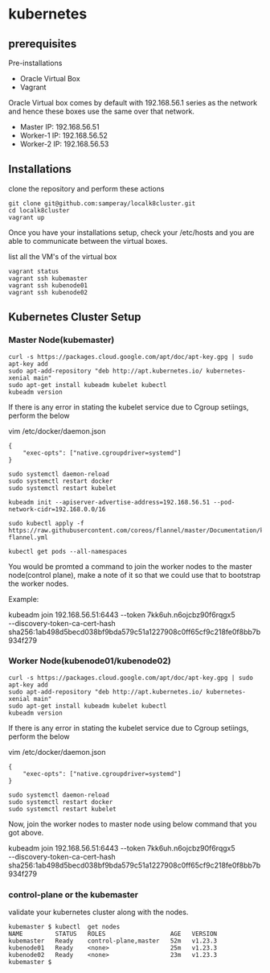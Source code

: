 # kubernetes

## prerequisites

Pre-installations
- Oracle Virtual Box
- Vagrant

Oracle Virtual box comes by default with 192.168.56.1 series as the network and hence these boxes use the same over that network.

- Master IP: 192.168.56.51
- Worker-1 IP: 192.168.56.52
- Worker-2 IP: 192.168.56.53

## Installations

clone the repository and perform these actions
```
git clone git@github.com:samperay/localk8cluster.git
cd localk8cluster
vagrant up
```

Once you have your installations setup, check your /etc/hosts and you are able to communicate between the virtual boxes.

list all the VM's of the virtual box

```
vagrant status
vagrant ssh kubemaster
vagrant ssh kubenode01
vagrant ssh kubenode02
```

## Kubernetes Cluster Setup

### Master Node(kubemaster)

```
curl -s https://packages.cloud.google.com/apt/doc/apt-key.gpg | sudo apt-key add
sudo apt-add-repository "deb http://apt.kubernetes.io/ kubernetes-xenial main"
sudo apt-get install kubeadm kubelet kubectl
kubeadm version
```

If there is any error in stating the kubelet service due to Cgroup setiings, perform the below

vim /etc/docker/daemon.json
```
{
    "exec-opts": ["native.cgroupdriver=systemd"]
}
```

```
sudo systemctl daemon-reload
sudo systemctl restart docker
sudo systemctl restart kubelet
```

```
kubeadm init --apiserver-advertise-address=192.168.56.51 --pod-network-cidr=192.168.0.0/16

sudo kubectl apply -f https://raw.githubusercontent.com/coreos/flannel/master/Documentation/kube-flannel.yml

kubectl get pods --all-namespaces
```

You would be promted a command to join the worker nodes to the master node(control plane), make a note of it so that we could use that to bootstrap the worker nodes.

Example:

kubeadm join 192.168.56.51:6443 --token 7kk6uh.n6ojcbz90f6rqgx5 \
    --discovery-token-ca-cert-hash sha256:1ab498d5becd038bf9bda579c51a1227908c0ff65cf9c218fe0f8bb7b934f279

### Worker Node(kubenode01/kubenode02)

```
curl -s https://packages.cloud.google.com/apt/doc/apt-key.gpg | sudo apt-key add
sudo apt-add-repository "deb http://apt.kubernetes.io/ kubernetes-xenial main"
sudo apt-get install kubeadm kubelet kubectl
kubeadm version
```

If there is any error in stating the kubelet service due to Cgroup setiings, perform the below

vim /etc/docker/daemon.json
```
{
    "exec-opts": ["native.cgroupdriver=systemd"]
}
```

```
sudo systemctl daemon-reload
sudo systemctl restart docker
sudo systemctl restart kubelet
```

Now, join the worker nodes to master node using below command that you got above.

kubeadm join 192.168.56.51:6443 --token 7kk6uh.n6ojcbz90f6rqgx5 \
    --discovery-token-ca-cert-hash sha256:1ab498d5becd038bf9bda579c51a1227908c0ff65cf9c218fe0f8bb7b934f279

### control-plane or the kubemaster

validate your kubernetes cluster along with the nodes.

```
kubemaster $ kubectl  get nodes
NAME         STATUS   ROLES                  AGE   VERSION
kubemaster   Ready    control-plane,master   52m   v1.23.3
kubenode01   Ready    <none>                 25m   v1.23.3
kubenode02   Ready    <none>                 23m   v1.23.3
kubemaster $
```
